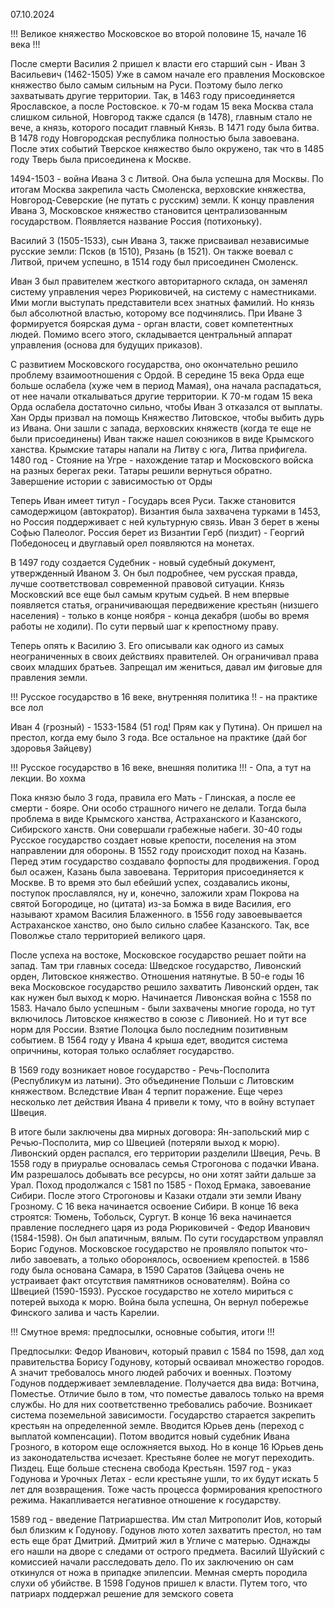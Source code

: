 
07.10.2024 

!!! Великое княжество Московское во второй половине 15, начале 16 века !!!


После смерти Василия 2 пришел к власти его старший сын - Иван 3 Васильевич (1462-1505)
Уже в самом начале его правления Московское княжество было самым сильным на Руси. Поэтому было легко захватывать другие территории. Так, в 1463 году присоединяется Ярославское, а после Ростовское. к 70-м годам 15 века Москва стала слишком сильной, Новгород также сдался (в 1478), главным стало не вече, а князь, которого посадит главный Князь. В 1471 году была битва. В 1478 году Новгородская республика полностью была завоевана. После этих событий Тверское княжество было окружено, так что в 1485 году Тверь была присоединена к Москве.

1494-1503 - война Ивана 3 с Литвой. Она была успешна для Москвы. По итогам Москва закрепила часть Смоленска, верховские княжества, Новгород-Северские (не путать с русским) земли. К концу правления Ивана 3, Московское княжество становится централизованным государством. Появляется название Россия (потихоньку). 

Василий 3 (1505-1533), сын Ивана 3, также присваивал независимые русские земли: Псков (в 1510), Рязань (в 1521). Он также воевал с Литвой, причем успешно, в 1514 году был присоединен Смоленск. 

Иван 3 был правителем жесткого авторитарного склада, он заменял систему управления через Рюриковичей, на систему с наместниками. Ими могли выступать представители всех знатных фамилий. Но князь был абсолютной властью, которому все подчинялись. При Иване 3 формируется боярская дума - орган власти, совет компетентных людей. Помимо всего этого, складывается центральный аппарат управления (основа для будущих приказов).

С развитием Московского государства,  оно окончательно решило проблему взаимоотношения с Ордой. В середине 15 века Орда еще больше ослабела (хуже чем в период Мамая), она начала распадаться, от нее начали откалываться другие территории. К 70-м годам 15 века Орда ослабела достаточно сильно, чтобы Иван 3 отказался от выплаты. 
Хан Орды призвал на помощь Княжество Литовское, чтобы выбить дурь из Ивана. Они зашли с запада, верховских княжеств (когда те еще не были присоединены) Иван также нашел союзников в виде Крымского ханства. Крымские татары напали на Литву с юга, Литва прифигела.
1480 год - Стояние на Угре - нахождение татар и Московского войска на разных берегах реки. Татары решили вернуться обратно. Завершение истории с зависимостью от Орды

Теперь Иван имеет титул - Государь всея Руси. Также становится самодержицом (автократор). Византия была захвачена турками в 1453, но Россия поддерживает с ней культурную связь. Иван 3 берет в жены Софью Палеолог. Россия берет из Византии Герб (пиздит) - Георгий Победоносец и двуглавый орел появляются на монетах. 

В 1497 году создается Судебник - новый судебный документ, утвержденный Иваном 3. Он был подробнее, чем русская правда, лучше соответствовал современной правовой ситуации. Князь Московский все еще был самым крутым судьей. В нем впервые появляется статья, ограничивающая передвижение крестьян (низшего населения) - только в конце ноября - конца декабря (шобы во время работы не ходили). По сути первый шаг к крепостному праву. 

Теперь опять к Василию 3. Его описывали как одного из самых неограниченных в своих действиях правителей. Он ограничивал права своих младших братьев. Запрещал им жениться, давал им фиговые для правления земли.

!!! Русское государство в 16 веке, внутренняя политика !! - на практике все лол 

Иван 4 (грозный) - 1533-1584 (51 год! Прям как у Путина). Он пришел на престол, когда ему было 3 года. Все остальное на практике (дай бог здоровья Зайцеву)

!!! Русское государство в 16 веке, внешняя политика !!! - Опа, а тут на лекции. Во хохма

Пока князю было 3 года, правила его Мать - Глинская, а после ее смерти - бояре. Они особо страшного ничего не делали. Тогда была проблема в виде Крымского ханства, Астраханского и Казанского, Сибирского ханств. Они совершали грабежные набеги. 30-40 годы Русское государство создает новые крепости, поселения на этом направлении для обороны. В 1552 году происходит поход на Казань. Перед этим государство создавало форпосты для продвижения. Город был осажен, Казань была завоевана. Территория присоединяется к Москве. В то время это был ебейший успех, создавались иконы, поступок прославлялся, ну и, конечно, заложили храм Покрова на святой Богородице, но (цитата) из-за Бомжа в виде Василия, его называют храмом Василия Блаженного. в 1556 году завоевывается Астраханское ханство, оно было сильно слабее Казанского. Так, все Поволжье стало территорией великого царя. 

После успеха на востоке, Московское государство решает пойти на запад. Там три главных соседа: Шведское государство, Ливонский орден, Литовское княжество. Отношения натянутые. В 50-е годы 16 века Московское государство решило захватить Ливонский орден, так как нужен был выход к морю.
Начинается Ливонская война с 1558 по 1583. 
Начало было успешным - были захвачены многие города, но тут включилось Литовское княжество в союзе с Ливонией. Но и тут все норм для России. Взятие Полоцка было последним позитивным событием. В 1564 году у Ивана 4 крыша едет, вводится система опричнины, которая только ослабляет государство. 

В 1569 году возникает новое государство - Речь-Посполита (Республикум из латыни). Это объединение Польши с Литовским княжеством. Вследствие Иван 4 терпит поражение. Еще через несколько лет действия Ивана 4 привели к тому, что в войну вступает Швеция. 

В итоге были заключены два мирных договора: Ян-запольский мир с Речью-Посполита, мир со Швецией (потеряли выход к морю). 
Ливонский орден распался, его территории разделили Швеция, Речь. 
В 1558 году в приуралье основалась семья Строгонова с подачки Ивана. Им разрешалось добывать все ресурсы, но они хотят зайти дальше за Урал. Поход продолжался с 1581 по 1585 - Поход Ермака, завоевание Сибири. После этого Строгоновы и Казаки отдали эти земли Ивану Грозному. 
С 16 века начинается освоение  Сибири. В конце 16 века строятся: Тюмень, Тобольск, Сургут. 
В конце 16 века начинается правление последнего царя из рода Рюриковичей - Федор Иванович (1584-1598). Он был апатичным, вялым. По сути государством управлял Борис Годунов. Московское государство не проявляло попыток что-либо завоевать, а только оборонялось, освоением крепостей. 
в 1586 году была основана Самара, в 1590 Саратов (Зайцева очень не устраивает факт отсутствия памятников основателям). 
Война со Швецией (1590-1593). Русское государство не хотело мириться с потерей выхода к морю. Война была успешна, Он вернул побережье Финского залива и часть Карелии. 

!!! Смутное время: предпосылки, основные события, итоги !!!

Предпосылки: 
Федор Иванович, который правил с 1584 по 1598, дал ход правительства Борису Годунову, который осваивал множество городов. А значит требовалось много людей рабочих и военных. Поэтому Годунов поддерживает землевладение. Получается два вида: Вотчина, Поместье. Отличие было в том, что поместье давалось только на время службы. Но для них соответственно требовались рабочие. Возникает система поземельной зависимости. Государство старается закрепить крестьян на определенной земле. Вводится Юрьев день (переход с выплатой компенсации). Потом вводится новый судебник Ивана Грозного, в котором еще осложняется выход. Но в конце 16 Юрьев день из законодательства исчезает. Крестьяне более не могут переходить. Пиздец. Еще больше стеснена свобода Крестьян. 
1597 год - указ Годунова и  Урочных Летах - если крестьяне ушли, то их будут искать 5 лет для возвращения. Тоже часть процесса формирования крепостного режима. 
Накапливается негативное отношение к государству. 

1589 год - введение Патриаршества. Им стал Митрополит Иов, который был близким к Годунову. Годунов люто хотел захватить престол, но там есть еще брат Дмитрий. Дмитрий жил в Угличе с матерью. Однажды его нашли на дворе с следами от острого предмета. Василий Шуйский с комиссией начали расследовать дело. По их заключению он сам откинулся от ножа в припадке эпилепсии. Мемная смерть породила слухи об убийстве. 
В 1598 Годунов пришел к власти. Путем того, что патриарх поддержал решение для земского совета 